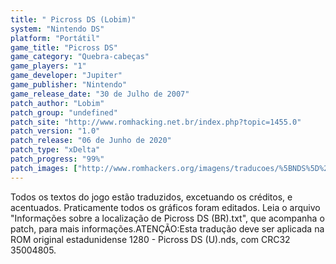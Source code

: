 ```yaml
---
title: " Picross DS (Lobim)"
system: "Nintendo DS"
platform: "Portátil"
game_title: "Picross DS"
game_category: "Quebra-cabeças"
game_players: "1"
game_developer: "Jupiter"
game_publisher: "Nintendo"
game_release_date: "30 de Julho de 2007"
patch_author: "Lobim"
patch_group: "undefined"
patch_site: "http://www.romhacking.net.br/index.php?topic=1455.0"
patch_version: "1.0"
patch_release: "06 de Junho de 2020"
patch_type: "xDelta"
patch_progress: "99%"
patch_images: ["http://www.romhackers.org/imagens/traducoes/%5BNDS%5D%20Picross%20DS%20-%20Lobim%20-%201.png","http://www.romhackers.org/imagens/traducoes/%5BNDS%5D%20Picross%20DS%20-%20Lobim%20-%202.png","http://www.romhackers.org/imagens/traducoes/%5BNDS%5D%20Picross%20DS%20-%20Lobim%20-%203.png"]
---
```

Todos os textos do jogo estão traduzidos, excetuando os créditos, e acentuados. Praticamente todos os gráficos foram editados. Leia o arquivo "Informações sobre a localização de Picross DS (BR).txt", que acompanha o patch, para mais informações.ATENÇÃO:Esta tradução deve ser aplicada na ROM original estadunidense 1280 - Picross DS (U).nds, com CRC32 35004805.